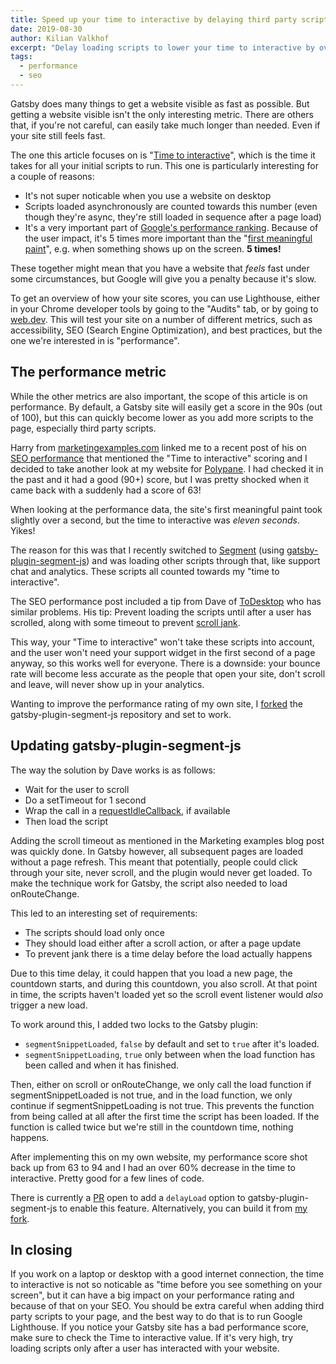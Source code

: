 ```yaml
---
title: Speed up your time to interactive by delaying third party scripts
date: 2019-08-30
author: Kilian Valkhof
excerpt: "Delay loading scripts to lower your time to interactive by over 60%"
tags:
  - performance
  - seo
---
```


Gatsby does many things to get a website visible as fast as possible. But getting a website visible isn't the only interesting metric. There are others that, if you're not careful, can easily take much longer than needed. Even if your site still feels fast.

The one this article focuses on is "[Time to interactive](https://developers.google.com/web/tools/lighthouse/audits/time-to-interactive)", which is the time it takes for all your initial scripts to run. This one is particularly interesting for a couple of reasons:

- It's not super noticable when you use a website on desktop
- Scripts loaded asynchronously are counted towards this number (even though they're async, they're still loaded in sequence after a page load)
- It's a very important part of [Google's performance ranking](https://github.com/GoogleChrome/lighthouse/blob/master/docs/scoring.md). Because of the user impact, it's 5 times more important than the "[first meaningful paint](https://developers.google.com/web/tools/lighthouse/audits/first-meaningful-paint)", e.g. when something shows up on the screen. **5 times!**

These together might mean that you have a website that _feels_ fast under some circumstances, but Google will give you a penalty because it's slow.

To get an overview of how your site scores, you can use Lighthouse, either in your Chrome developer tools by going to the "Audits" tab, or by going to [web.dev](https://web.dev/measure). This will test your site on a number of different metrics, such as accessibility, SEO (Search Engine Optimization), and best practices, but the one we're interested in is "performance".

## The performance metric

While the other metrics are also important, the scope of this article is on performance. By default, a Gatsby site will easily get a score in the 90s (out of 100), but this can quickly become lower as you add more scripts to the page, especially third party scripts.

Harry from [marketingexamples.com](https://marketingexamples.com/) linked me to a recent post of his on [SEO performance](https://marketingexamples.com/seo/performance) that mentioned the "Time to interactive" scoring and I decided to take another look at my website for [Polypane](https://polypane.rocks). I had checked it in the past and it had a good (90+) score, but I was pretty shocked when it came back with a suddenly had a score of 63!

When looking at the performance data, the site's first meaningful paint took slightly over a second, but the time to interactive was _eleven seconds_. Yikes!

The reason for this was that I recently switched to [Segment](https://segment.com) (using [gatsby-plugin-segment-js](//packages/gatsby-plugin-segment-js/)) and was loading other scripts through that, like support chat and analytics. These scripts all counted towards my "time to interactive".

The SEO performance post included a tip from Dave of [ToDesktop](https://www.todesktop.com/) who has similar problems. His tip: Prevent loading the scripts until after a user has scrolled, along with some timeout to prevent [scroll jank](http://jankfree.org/).

This way, your "Time to interactive" won't take these scripts into account, and the user won't need your support widget in the first second of a page anyway, so this works well for everyone. There is a downside: your bounce rate will become less accurate as the people that open your site, don't scroll and leave, will never show up in your analytics.

Wanting to improve the performance rating of my own site, I [forked](https://github.com/Kilian/gatsby-plugin-segment-js) the gatsby-plugin-segment-js repository and set to work.

## Updating gatsby-plugin-segment-js

The way the solution by Dave works is as follows:

- Wait for the user to scroll
- Do a setTimeout for 1 second
- Wrap the call in a [requestIdleCallback](https://developer.mozilla.org/en-US/docs/Web/API/Window/requestIdleCallback), if available
- Then load the script

Adding the scroll timeout as mentioned in the Marketing examples blog post was quickly done. In Gatsby however, all subsequent pages are loaded without a page refresh. This meant that potentially, people could click through your site, never scroll, and the plugin would never get loaded. To make the technique work for Gatsby, the script also needed to load onRouteChange.

This led to an interesting set of requirements:

- The scripts should load only once
- They should load either after a scroll action, or after a page update
- To prevent jank there is a time delay before the load actually happens

Due to this time delay, it could happen that you load a new page, the countdown starts, and during this countdown, you also scroll. At that point in time, the scripts haven't loaded yet so the scroll event listener would _also_ trigger a new load.

To work around this, I added two locks to the Gatsby plugin:

- `segmentSnippetLoaded`, `false` by default and set to `true` after it's loaded.
- `segmentSnippetLoading`, `true` only between when the load function has been called and when it has finished.

Then, either on scroll or onRouteChange, we only call the load function if segmentSnippetLoaded is not true, and in the load function, we only continue if segmentSnippetLoading is not true. This prevents the function from being called at all after the first time the script has been loaded. If the function is called twice but we're still in the countdown time, nothing happens.

After implementing this on my own website, my performance score shot back up from 63 to 94 and I had an over 60% decrease in the time to interactive. Pretty good for a few lines of code.

There is currently a [PR](https://github.com/benjaminhoffman/gatsby-plugin-segment-js/pull/19) open to add a `delayLoad` option to gatsby-plugin-segment-js to enable this feature. Alternatively, you can build it from [my fork](https://github.com/Kilian/gatsby-plugin-segment-js).

## In closing

If you work on a laptop or desktop with a good internet connection, the time to interactive is not so noticable as "time before you see something on your screen", but it can have a big impact on your performance rating and because of that on your SEO. You should be extra careful when adding third party scripts to your page, and the best way to do that is to run Google Lighthouse. If you notice your Gatsby site has a bad performance score, make sure to check the Time to interactive value. If it's very high, try loading scripts only after a user has interacted with your website.
